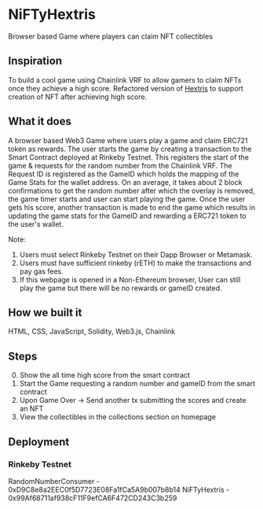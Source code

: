 # NiFTyHextris
Browser based Game where players can claim NFT collectibles

## Inspiration

To build a cool game using Chainlink VRF to allow gamers to claim NFTs once they achieve a high score. Refactored version of [Hextris](https://github.com/Hextris/hextris) to support creation of NFT after achieving high score.

## What it does

A browser based Web3 Game where users play a game and claim ERC721 token as rewards. The user starts the game by creating a transaction to the Smart Contract deployed at Rinkeby Testnet. This registers the start of the game & requests for the random number from the Chainlink VRF. The Request ID is registered as the GameID which holds the mapping of the Game Stats for the wallet address. On an average, it takes about 2 block confirmations to get the random number after which the overlay is removed, the game timer starts and user can start playing the game. Once the user gets his score, another transaction is made to end the game which results in updating the game stats for the GameID and rewarding a ERC721 token to the user's wallet.

Note:
1. Users must select Rinkeby Testnet on their Dapp Browser or Metamask.
2. Users must have sufficient rinkeby (rETH) to make the transactions and pay gas fees.
3. If this webpage is opened in a Non-Ethereum browser, User can still play the game but there will be no rewards or gameID created.

## How we built it

HTML, CSS, JavaScript, Solidity, Web3.js, Chainlink

## Steps

0. Show the all time high score from the smart contract
1. Start the Game requesting a random number and gameID from the smart contract
2. Upon Game Over -> Send another tx submitting the scores and create an NFT
3. View the collectibles in the collections section on homepage

## Deployment

### Rinkeby Testnet

RandomNumberConsumer    - 0xD9C8e8a2EEC0f5D7723E08Fa1fCa5A9b007b8b14
NiFTyHextris            - 0x99Af68711af938cF11F9efCA6F472CD243C3b259